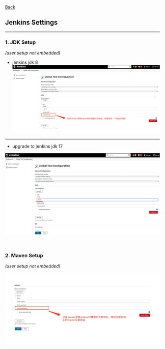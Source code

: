 [Back](README.md)

## Jenkins Settings

<hr>


### 1. JDK Setup

_(user setup not embedded)_

- jenkins jdk 8 
![jenkins jdk8](https://raw.githubusercontent.com/Elliot518/mcp-oss-tech/main/devops/jenkins/jenkins_jdk8.png)

<hr>

- upgrade to jenkins jdk 17 

![jenkins jdk17](https://raw.githubusercontent.com/Elliot518/mcp-oss-tech/main/devops/jenkins/jenkins_jdk17.png)

&nbsp;

### 2. Maven Setup

_(user setup not embedded)_

![jenkins maven](https://raw.githubusercontent.com/Elliot518/mcp-oss-tech/main/devops/jenkins/jenkins_maven.jpeg)
